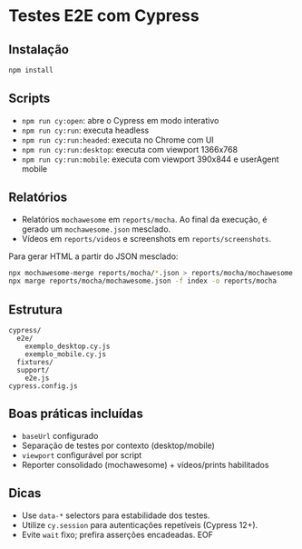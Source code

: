 # Testes E2E com Cypress

## Instalação
```bash
npm install
```

## Scripts
- `npm run cy:open`: abre o Cypress em modo interativo
- `npm run cy:run`: executa headless
- `npm run cy:run:headed`: executa no Chrome com UI
- `npm run cy:run:desktop`: executa com viewport 1366x768
- `npm run cy:run:mobile`: executa com viewport 390x844 e userAgent mobile

## Relatórios
- Relatórios `mochawesome` em `reports/mocha`. Ao final da execução, é gerado um `mochawesome.json` mesclado.
- Vídeos em `reports/videos` e screenshots em `reports/screenshots`.

Para gerar HTML a partir do JSON mesclado:
```bash
npx mochawesome-merge reports/mocha/*.json > reports/mocha/mochawesome.json
npx marge reports/mocha/mochawesome.json -f index -o reports/mocha
```

## Estrutura
```
cypress/
  e2e/
    exemplo_desktop.cy.js
    exemplo_mobile.cy.js
  fixtures/
  support/
    e2e.js
cypress.config.js
```

## Boas práticas incluídas
- `baseUrl` configurado
- Separação de testes por contexto (desktop/mobile)
- `viewport` configurável por script
- Reporter consolidado (mochawesome) + vídeos/prints habilitados

## Dicas
- Use `data-*` selectors para estabilidade dos testes.
- Utilize `cy.session` para autenticações repetíveis (Cypress 12+).
- Evite `wait` fixo; prefira asserções encadeadas.
EOF

